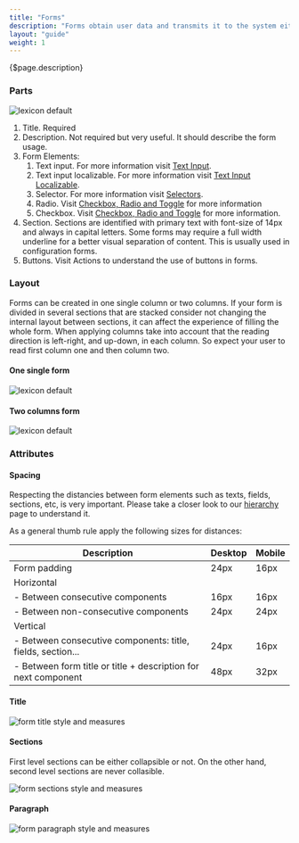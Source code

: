 ```yaml
---
title: "Forms"
description: "Forms obtain user data and transmits it to the system either to store, produce an action, or both."
layout: "guide"
weight: 1
---
```


<div class="page-description">{$page.description}</div>

### Parts

![lexicon default](../../../images/FormParts.jpg)

1. Title. Required
2. Description. Not required but very useful. It should describe the form usage.
3. Form Elements:
	1. Text input. For more information visit [Text Input](./text_input.html). 
	2. Text input localizable. For more information visit [Text Input Localizable](./text_input_localizable.html).
	3. Selector. For more information visit [Selectors](./selector.html). 
	4. Radio. Visit [Checkbox, Radio and Toggle](./radio_check_toggle.html) for more information
	5. Checkbox. Visit [Checkbox, Radio and Toggle](./radio_check_toggle.html) for more information. 	
4. Section.  Sections are identified with primary text with font-size of 14px and always in capital letters. Some forms may require a full width underline for a better visual separation of content. This is usually used in configuration forms.
5. Buttons. Visit Actions to understand the use of buttons in forms.


### Layout 
Forms can be created in one single column or two columns. If your form is divided in several sections that are stacked consider not changing the internal layout between sections, it can affect the experience of filling the whole form.
When applying columns take into account that the reading direction is left-right,  and up-down, in each column. So expect your user to read first column one and then column two.

#### One single form

![lexicon default](../../../images/Form1Column.jpg)

#### Two columns form

![lexicon default](../../../images/Form2Columns.jpg)

### Attributes

#### Spacing

Respecting the distancies between form elements such as texts, fields, sections, etc, is very important. Please take a closer look to our [hierarchy](./formsHierarchy.html) page to understand it.

As a general thumb rule apply the following sizes for distances:

| Description | Desktop | Mobile |
| --- | --- | --- | 
| Form padding | 24px | 16px |
| Horizontal |  |  |
| - Between consecutive components | 16px | 16px |
| - Between non-consecutive components | 24px | 24px |
| Vertical |  |  |
| - Between consecutive components: title, fields, section... | 24px | 16px |
| - Between form title or title + description for next component | 48px | 32px |

#### Title

![form title style and measures](../../../images/FormTitle.jpg)

#### Sections

First level sections can be either collapsible or not. On the other hand, second level sections are never collasible.

![form sections style and measures](../../../images/FormSections.jpg)

#### Paragraph

![form paragraph style and measures](../../../images/FormParagraph.jpg)
